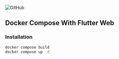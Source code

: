 ![GitHub](https://img.shields.io/github/license/rookedsysc/rag-web)

## Docker Compose With Flutter Web

### Installation 

```bash
docker compose build
docker compose up -d
```
